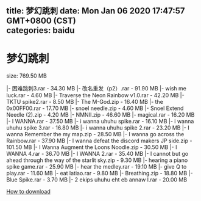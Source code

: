
title: 梦幻跳刺
date: Mon Jan 06 2020 17:47:57 GMT+0800 (CST)    
categories: baidu
---

# 梦幻跳刺
size: 769.50 MB
 
 
|- 困难跳刺3.rar - 34.30 MB
|- 改名重发（p2）.rar - 91.90 MB
|- wish me luck.rar - 4.60 MB
|- Traverse the Neon Rainbow v1.0.rar - 42.20 MB
|- TKTU spike2.rar - 8.50 MB
|- The M-God.zip - 16.40 MB
|- the 0x00FF00.rar - 17.70 MB
|- snoel needle.zip - 4.60 MB
|- Snoel Extend Needle (2).zip - 4.20 MB
|- NMNⅡ.zip - 46.60 MB
|- magical.rar - 16.20 MB
|- I WANNA.rar - 37.50 MB
|- i wanna uhuhu spike.rar - 16.10 MB
|- i wanna uhuhu spike 3.rar - 16.80 MB
|- i wanna uhuhu spike 2.rar - 23.20 MB
|- I wanna Remember the my map.zip - 28.50 MB
|- I wanna go across the Rainbow.rar - 37.90 MB
|- I wanna defeat the discord makers JP side.zip - 101.50 MB
|- I Wanna Augment the Loons Noodle.zip - 30.50 MB
|- I WANNA 4.rar - 36.70 MB
|- I WANNA 2.rar - 35.40 MB
|- I cannot but go ahead through the way of the starlit sky.zip - 9.30 MB
|- hearing a piano spike game.rar - 25.90 MB
|- hear the medley.rar - 19.10 MB
|- give Q to play.rar - 11.60 MB
|- eat latiao.rar - 9.80 MB
|- Breathing.zip - 18.80 MB
|- Blue Spike.rar - 3.70 MB
|- 2 ekips uhuhu eht eb annaw I.rar - 20.00 MB

[How to download](https://bpcam.bemobtrk.com/go/2ceec3aa-1ca2-46d6-b9ff-aaa5c184517c?jno=2514)